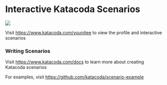 # Interactive Katacoda Scenarios

[![](http://shields.katacoda.com/katacoda/younitee/count.svg)](https://www.katacoda.com/younitee "Get your profile on Katacoda.com")

Visit https://www.katacoda.com/younitee to view the profile and interactive scenarios

### Writing Scenarios
Visit https://www.katacoda.com/docs to learn more about creating Katacoda scenarios

For examples, visit https://github.com/katacoda/scenario-example
